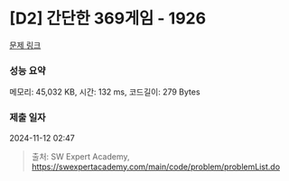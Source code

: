 # [D2] 간단한 369게임 - 1926 

[문제 링크](https://swexpertacademy.com/main/code/problem/problemDetail.do?contestProbId=AV5PTeo6AHUDFAUq) 

### 성능 요약

메모리: 45,032 KB, 시간: 132 ms, 코드길이: 279 Bytes

### 제출 일자

2024-11-12 02:47



> 출처: SW Expert Academy, https://swexpertacademy.com/main/code/problem/problemList.do